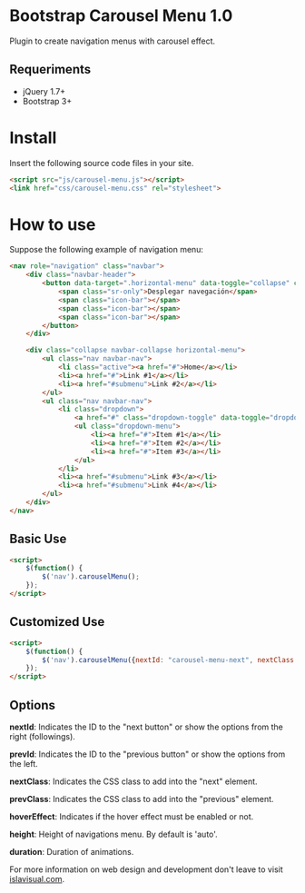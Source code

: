 # Bootstrap Carousel Menu 1.0
Plugin to create navigation menus with carousel effect.

Requeriments
------------
* jQuery 1.7+ 
* Bootstrap 3+

Install
=======
Insert the following source code files in your site.
```html
<script src="js/carousel-menu.js"></script>
<link href="css/carousel-menu.css" rel="stylesheet">
```

How to use
==========
Suppose the following example of navigation menu:
```html
<nav role="navigation" class="navbar">
	<div class="navbar-header">
		<button data-target=".horizontal-menu" data-toggle="collapse" class="navbar-toggle collapsed" type="button">
			<span class="sr-only">Desplegar navegación</span>
			<span class="icon-bar"></span>
			<span class="icon-bar"></span>
			<span class="icon-bar"></span>
		</button>
	</div>

	<div class="collapse navbar-collapse horizontal-menu">
		<ul class="nav navbar-nav">
			<li class="active"><a href="#">Home</a></li>
			<li><a href="#">Link #1</a></li>
			<li><a href="#submenu">Link #2</a></li>
		</ul>
		<ul class="nav navbar-nav">
			<li class="dropdown">
				<a href="#" class="dropdown-toggle" data-toggle="dropdown">Dropdown #1 <b class="caret"></b></a>
				<ul class="dropdown-menu">
					<li><a href="#">Item #1</a></li>
					<li><a href="#">Item #2</a></li>
					<li><a href="#">Item #3</a></li>
				</ul>
			</li>
			<li><a href="#submenu">Link #3</a></li>
			<li><a href="#submenu">Link #4</a></li>
		</ul>
	</div>
</nav>
```
Basic Use
---------
```html
<script>
	$(function() {
		$('nav').carouselMenu();
	});
</script>
```

Customized Use
--------------
```html
<script>
	$(function() {
		$('nav').carouselMenu({nextId: "carousel-menu-next", nextClass: "button right", prevId: "carousel-menu-prev", prevClass: "button left", height: '50px', hoverEffect: true});
	});
</script>
```

Options
-------

__nextId__: Indicates the ID to the "next button" or show the options from the right (followings).

__prevId__: Indicates the ID to the "previous button" or show the options from the left.

__nextClass__: Indicates the CSS class to add into the "next" element.

__prevClass__: Indicates the CSS class to add into the "previous" element.

__hoverEffect__: Indicates if the hover effect must be enabled or not.

__height__: Height of navigations menu. By default is 'auto'.

__duration__: Duration of animations.


For more information on web design and development don't leave to visit <a target="_blank"  href="http://www.islavisual.com/articulos/desarrollo_web/">islavisual.com</a>.

